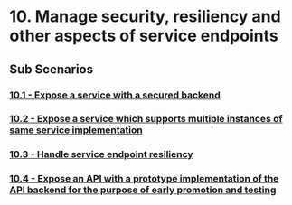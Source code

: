 # 10. Manage security, resiliency and other aspects of service endpoints 

## Sub Scenarios

### [10.1 - Expose a service with a secured backend](https://github.com/wso2/product-apim/tree/product-scenarios/product-scenarios/10-manage-security-resiliancy-other-aspects-of-service-endpoints/10.1-expose-service-with-secured-backend)
### [10.2 - Expose a service which supports multiple instances of same service implementation](https://github.com/wso2/product-apim/tree/product-scenarios/product-scenarios/10-manage-security-resiliancy-other-aspects-of-service-endpoints/10.2-expose-service-with-multiple-instances-of-same-service-implementations)
### [10.3 - Handle service endpoint resiliency](https://github.com/wso2/product-apim/tree/product-scenarios/product-scenarios/10-manage-security-resiliancy-other-aspects-of-service-endpoints/10.3-handle-service-endpoint-resiliency)
### [10.4 - Expose an API with a prototype implementation of the API backend for the purpose of early promotion and testing](https://github.com/prasa7/product-apim/tree/product-scenarios/product-scenarios/10-manage-security-resiliancy-other-aspects-of-service-endpoints/10.4-expose-service-with-mock-backend)

